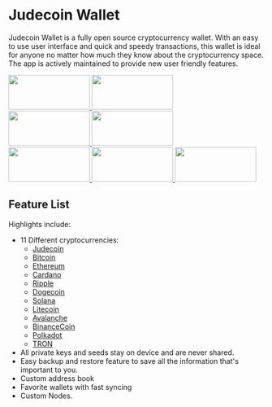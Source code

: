 # Judecoin Wallet
Judecoin Wallet is a fully open source cryptocurrency wallet. With an easy to use user interface and quick and speedy transactions, this wallet is ideal for anyone no matter how much they know about the cryptocurrency space. The app is actively maintained to provide new user friendly features.

<a href="https://www.judecoin.io/storage/files/cli/judecoin-linux-x64-v0.2.2.1.tar.bz2">
    <img src="https://github.com/user-attachments/assets/7f6c1fcf-5cc3-48b7-a2ec-ad363d3c8d79" width="160px" height="68px" />
</a>

<a href="https://www.judecoin.io/storage/files/cli/judecoin-win-x64-v0.2.2.1.zip">
    <img src="https://github.com/user-attachments/assets/8560aca3-b01f-4018-ae2f-6947d6c31c6c" width="160px" height="68px" />
</a>

<br />

<a href="https://www.judecoin.io/storage/files/cli/judecoin-linux-x64-v0.2.2.1.tar.bz2">
    <img src="https://github.com/Judecoin/wallet/assets/79756583/d0de011e-544c-414b-ad26-032071273238" width="160px" height="68px" />
</a>


<a href="https://www.judecoin.io/storage/files/cli/judecoin-win-x64-v0.2.2.1.zip">
    <img src="https://github.com/Judecoin/wallet/assets/79756583/be063928-d97d-44b5-a3fe-3d1440b0a867" width="160px" height="68px" />
</a>

<br />

<a href="https://www.judecoin.io/storage/files/android/judecoin-release-v1.5.0.apk">
    <img src="https://github.com/Judecoin/wallet/assets/79756583/3dd5caf6-dd88-4d33-9c4f-d51099b68705" width="160px" height="68px" />
</a>

<a href="https://play.google.com/store/apps/details?id=com.judecoin.app&pli=1">
    <img src="https://github.com/user-attachments/assets/1425bdce-a518-4d4b-83c6-ba07b5fc7b35" width="160px" height="68px" />
</a>

<a href="https://testflight.apple.com/join/4Cqg8Ihk">
    <img src="https://github.com/user-attachments/assets/0ef48856-ea70-41ba-a3e6-69dc16aaf253" width="160px" height="68px" />
</a>


## Feature List

Highlights include:
- 11 Different cryptocurrencies:
    - [Judecoin](https://www.judecoin.io/)
    - [Bitcoin](https://bitcoin.org/en/)
    - [Ethereum](https://ethereum.org/en/)
    - [Cardano](https://cardano.org/)
    - [Ripple](https://www.ripple.com/)
    - [Dogecoin](https://dogecoin.com/)
    - [Solana](https://solana.com/)
    - [Litecoin](https://litecoin.org/)
    - [Avalanche](https://www.avax.network/)
    - [BinanceCoin](https://www.bnbchain.org/)
    - [Polkadot](https://polkadot.network/)
    - [TRON](https://tronscan.org/)
- All private keys and seeds stay on device and are never shared.
- Easy backup and restore feature to save all the information that's important to you.
- Custom address book
- Favorite wallets with fast syncing
- Custom Nodes.

